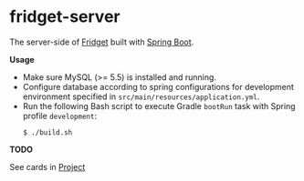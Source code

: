# fridget-server

The server-side of [Fridget](https://github.com/YuKitAs/fridget-android) built with [Spring Boot](https://spring.io/projects/spring-boot).

**Usage**

* Make sure MySQL (>= 5.5) is installed and running.
* Configure database according to spring configurations for development environment specified in `src/main/resources/application.yml`.
* Run the following Bash script to execute Gradle `bootRun` task with Spring profile `development`:
  ```console
  $ ./build.sh
  ```

**TODO**

See cards in [Project](https://github.com/YuKitAs/fridget-android/projects/3)

